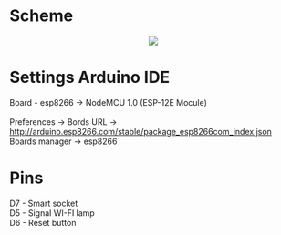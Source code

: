 # Scheme
<p align="center">
    <img src="https://media.reptily.ru//content/preview_image/7j6oBoezmhsk9vnPeJULKJCFX2Rg8WcjWAhN3nvW.jpg">
</p>

# Settings Arduino IDE

Board - esp8266 -> NodeMCU 1.0 (ESP-12E Mocule) \
 \
Preferences -> Bords URL -> http://arduino.esp8266.com/stable/package_esp8266com_index.json \
Boards manager -> esp8266

# Pins

D7 - Smart socket \
D5 - Signal WI-FI lamp \
D6 - Reset button
